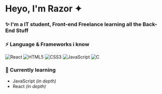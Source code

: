 # Heyo, I'm Razor ✦

### ✨ I'm a IT student, Front-end Freelance learning all the Back-End Stuff

### ⚡ Language & Frameworks i know
  ![React](https://img.shields.io/badge/react-%2320232a.svg?style=for-the-badge&logo=react&logoColor=%2361DAFB)
  ![HTML5](https://img.shields.io/badge/html5-%23E34F26.svg?style=for-the-badge&logo=html5&logoColor=white)
  ![CSS3](https://img.shields.io/badge/css3-%231572B6.svg?style=for-the-badge&logo=css3&logoColor=white)
  ![JavaScript](https://img.shields.io/badge/javascript-%23323330.svg?style=for-the-badge&logo=javascript&logoColor=%23F7DF1E)
  ![C](https://img.shields.io/badge/c-%2300599C.svg?style=for-the-badge&logo=c&logoColor=white)


 ### 🌱 Currently learning
  - JavaScript *(in depth)*
  - React *(in depth)*
  
 

<!--
**RazorTheWolf/RazorTheWolf** is a ✨ _special_ ✨ repository because its `README.md` (this file) appears on your GitHub profile.
-->
